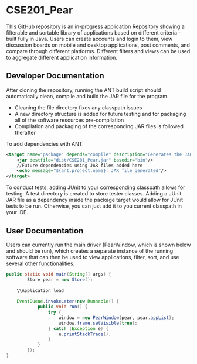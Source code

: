# CSE201_Pear

This GitHub repository is an in-progress application Repository showing a filterable and sortable library of applications based on different criteria - built fully in Java. Users can create accounts and login to them, view discussion boards on mobile and desktop applications, post comments, and compare through different platforms. Different filters and views can be used to aggregate different application information.

## Developer Documentation

After cloning the repository, running the ANT build script should automatically clean, compile and build the JAR file for the program. 

- Cleaning the file directory fixes any classpath issues
- A new directory structure is added for future testing and for packaging all of the software resources pre-compilation
- Compilation and packaging of the corresponding JAR files is followed therafter

To add dependencies with ANT:

```xml
<target name="package" depends="compile" description="Generates the JAR file">                                                
    <jar destfile="dist/CSE201_Pear.jar" basedir="bin"/>
    //Future dependencies using JAR files added here
    <echo message="${ant.project.name}: JAR file generated"/>
</target>
```
To conduct tests, adding JUnit to your corresponding classpath allows for testing. A test directory is created to store tester classes. Adding a JUnit JAR file as a dependency inside the package target would allow for JUnit tests to be run. Otherwise, you can just add it to you current classpath in your IDE.

## User Documentation

Users can currently run the main driver (PearWindow, which is shown below and should be run), which creates a separate instance of the running software that can then be used to view applications, filter, sort, and use several other functionalities. 

```java
public static void main(String[] args) {
		Store pear = new Store();
    
    \\Application load
    
    EventQueue.invokeLater(new Runnable() {
			public void run() {
				try {
					window = new PearWindow(pear, pear.appList);
					window.frame.setVisible(true);
				} catch (Exception e) {
					e.printStackTrace();
				}
			}
		});
}
```
